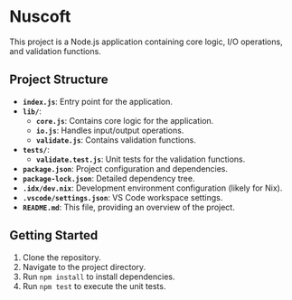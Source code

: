 # Nuscoft

This project is a Node.js application containing core logic, I/O operations, and validation functions.

## Project Structure

- **`index.js`**: Entry point for the application.
- **`lib/`**:
  - **`core.js`**: Contains core logic for the application.
  - **`io.js`**: Handles input/output operations.
  - **`validate.js`**: Contains validation functions.
- **`tests/`**:
  - **`validate.test.js`**: Unit tests for the validation functions.
- **`package.json`**: Project configuration and dependencies.
- **`package-lock.json`**: Detailed dependency tree.
- **`.idx/dev.nix`**: Development environment configuration (likely for Nix).
- **`.vscode/settings.json`**: VS Code workspace settings.
- **`README.md`**: This file, providing an overview of the project.

## Getting Started

1.  Clone the repository.
2.  Navigate to the project directory.
3.  Run `npm install` to install dependencies.
4.  Run `npm test` to execute the unit tests.
